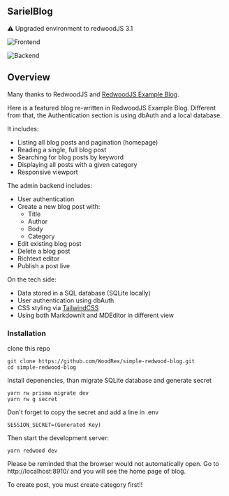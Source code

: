 ## SarielBlog

⚠️ Upgraded environment to redwoodJS 3.1

![Frontend](https://user-images.githubusercontent.com/70128487/190884508-407d69d0-518c-4dc8-bb01-7805817a3b16.png)

![Backend](https://user-images.githubusercontent.com/70128487/190848164-f6d03406-3d6a-4341-868d-30176485769a.png)


## Overview

Many thanks to RedwoodJS and [RedwoodJS Example Blog](https://github.com/redwoodjs/example-blog).

Here is a featured blog re-written in RedwoodJS Example Blog.
Different from that, the Authentication section is using dbAuth and a local database.

It includes:

* Listing all blog posts and pagination (homepage)
* Reading a single, full blog post
* Searching for blog posts by keyword
* Displaying all posts with a given category
* Responsive viewport

The admin backend includes:

* User authentication
* Create a new blog post with:
    * Title
    * Author
    * Body
    * Category
* Edit existing blog post
* Delete a blog post
* Richtext editor
* Publish a post live

On the tech side:

* Data stored in a SQL database (SQLite locally)
* User authentication using dbAuth
* CSS styling via [TailwindCSS](https://tailwindcss.com)
* Using both MarkdownIt and MDEditor in different view

### Installation

clone this repo

```
git clone https://github.com/WoodRex/simple-redwood-blog.git
cd simple-redwood-blog
```

Install depenencies, than migrate SQLite database and generate secret
```
yarn rw prisma migrate dev
yarn rw g secret
```

Don't forget to copy the secret and add a line in .env
```
SESSION_SECRET=(Generated Key)
```

Then start the development server:

```
yarn redwood dev
```

Please be reminded that the browser would not automatically open.
Go to http://localhost:8910/ and you will see the home page of blog.

To create post, you must create category first!!
